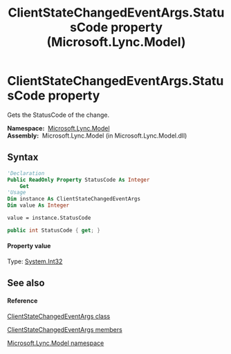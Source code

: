 ﻿---
title: ClientStateChangedEventArgs.StatusCode property  (Microsoft.Lync.Model)
TOCTitle: 'StatusCode property '
ms:assetid: P:Microsoft.Lync.Model.ClientStateChangedEventArgs.StatusCode_DI_3_UC_OCS14MrefLyncWPF
ms:mtpsurl: https://msdn.microsoft.com/en-us/library/microsoft.lync.model.clientstatechangedeventargs.statuscode_di_3_uc_ocs14mreflyncwpf(v=office.15)
ms:contentKeyID: 48594874
ms.date: 07/28/2014
mtps_version: v=office.15
f1_keywords:
- Microsoft.Lync.Model.ClientStateChangedEventArgs.StatusCode
dev_langs:
- CSharp
- JScript
- VB
- other
---

# ClientStateChangedEventArgs.StatusCode property

Gets the StatusCode of the change.

**Namespace:**  [Microsoft.Lync.Model](microsoft-lync-model-namespace_2.md)  
**Assembly:**  Microsoft.Lync.Model (in Microsoft.Lync.Model.dll)

## Syntax

``` vb
'Declaration
Public ReadOnly Property StatusCode As Integer
    Get
'Usage
Dim instance As ClientStateChangedEventArgs
Dim value As Integer

value = instance.StatusCode
```

``` csharp
public int StatusCode { get; }
```

#### Property value

Type: [System.Int32](http://msdn2.microsoft.com/en-us/library/td2s409d)  

## See also

#### Reference

[ClientStateChangedEventArgs class](clientstatechangedeventargs-class-microsoft-lync-model_2.md)

[ClientStateChangedEventArgs members](clientstatechangedeventargs-members-microsoft-lync-model_2.md)

[Microsoft.Lync.Model namespace](microsoft-lync-model-namespace_2.md)


